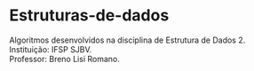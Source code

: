# Estruturas-de-dados
Algoritmos desenvolvidos na disciplina de Estrutura de  Dados 2.<br>
Instituição: IFSP SJBV.<br>
Professor: Breno Lisi Romano.
